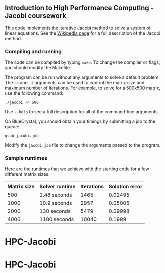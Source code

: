 ## Introduction to High Performance Computing - Jacobi coursework

This code implements the iterative Jacobi method to solve a system of linear equations.
See the [Wikipedia page](https://en.wikipedia.org/wiki/Jacobi_method) for a full description of the Jacobi method.

### Compiling and running

The code can be compiled by typing `make`. To change the compiler or flags, you should modify the Makefile.

The program can be run without any arguments to solve a default problem.
The `-n` and `-i` arguments can be used to control the matrix size and maximum number of iterations.
For example, to solve for a 500x500 matrix, use the following command:

    ./jacobi -n 500

Use `--help` to see a full description for all of the command-line arguments.

On BlueCrystal, you should obtain your timings by submitting a job to the queue:

    qsub jacobi.job

Modify the `jacobi.job` file to change the arguments passed to the program.

### Sample runtimes

Here are the runtimes that we achieve with the starting code for a few different matrix sizes.

| Matrix size | Solver runtime | Iterations | Solution error |
| ----------- | -------------- | ---------- | -------------- |
|     500     |  1.48 seconds  |    1465    |    0.02495     |
|    1000     |  10.9 seconds  |    2957    |    0.05005     |
|    2000     |   130 seconds  |    5479    |    0.09998     |
|    4000     |  1180 seconds  |   10040    |    0.1999      |
# HPC-Jacobi
# HPC-Jacobi
